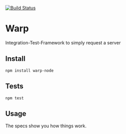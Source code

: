 [![Build Status](https://travis-ci.org/zyndiecate/warp-node.png)](https://travis-ci.org/zyndiecate/warp-node)

Warp
====

Integration-Test-Framework to simply request a server

## Install

    npm install warp-node

## Tests

    npm test

## Usage

The specs show you how things work.


